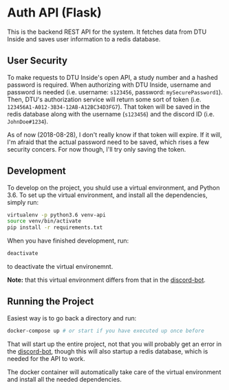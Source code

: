 # Auth API (Flask)

This is the backend REST API for the system. It fetches data from DTU Inside and saves user information to a redis database.

## User Security

To make requests to DTU Inside's open API, a study number and a hashed password is required. 
When authorizing with DTU Inside, username and password is needed (i.e. username: `s123456`, password: `mySecurePassword1`).
Then, DTU's authorization service will return some sort of token (i.e. `123456A1-A012-3B34-12AB-A12BC34D3FG7`). 
That token will be saved in the redis database along with the username (`s123456`) and the discord ID (i.e. `JohnDoe#1234`).

As of now (2018-08-28), I don't really know if that token will expire. If it will, I'm afraid that the actual password need to be saved, which rises a few security concers. 
For now though, I'll try only saving the token.

## Development

To develop on the project, you shuld use a virtual environment, and Python 3.6. To set up the virtual environment, and install all the dependencies, simply run:

```bash
virtualenv -p python3.6 venv-api
source venv/bin/activate
pip install -r requirements.txt
```

When you have finished development, run:

```bash
deactivate
```

to deactivate the virtual environemnt.

**Note:** that this virtual environment differs from that in the [discord-bot](https://github.com/dtuswt/cn-discord-bot/tree/master/discord-bot).

## Running the Project

Easiest way is to go back a directory and run:

```bash
docker-compose up # or start if you have executed up once before
```

That will start up the entire project, not that you will probably get an error in the [discord-bot](https://github.com/dtuswt/cn-discord-bot/tree/master/discord-bot), though this will also startup a redis database, which is needed for the API to work.

The docker container will automatically take care of the virtual environment and install all the needed dependencies.
